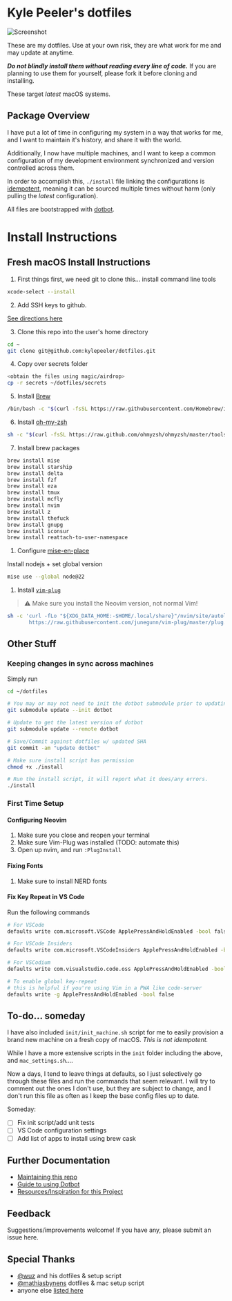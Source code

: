 # Kyle Peeler's dotfiles

![Screenshot](https://p-zkfgg0j.t2.n0.cdn.getcloudapp.com/items/YEu1q15n/CleanShot%202020-04-08%20at%2012.09.47%402x.png)

These are my dotfiles. Use at your own risk, they are what work for me and may update at anytime.

***Do not blindly install them without reading every line of code.***
If you are planning to use them for yourself, please fork it before cloning and installing.

These target *latest* macOS systems.

## Package Overview

I have put a lot of time in configuring my system in a way that works for me, and I want to maintain it's history, and share it with the world.

Additionally, I now have multiple machines, and I want to keep a common configuration of my development environment synchronized and version controlled across them.

In order to accomplish this, `./install` file linking the configurations is [idempotent](https://en.wikipedia.org/wiki/Idempotence), meaning it can be sourced multiple times without harm (only pulling the *latest* configuration).

All files are bootstrapped with [dotbot](https://github.com/anishathalye/dotbot).

# Install Instructions

## Fresh macOS Install Instructions

1. First things first, we need git to clone this... install command line tools

```bash
xcode-select --install
```

2. Add SSH keys to github.

[See directions here](https://docs.github.com/en/authentication/connecting-to-github-with-ssh)

3. Clone this repo into the user's home directory

```bash
cd ~
git clone git@github.com:kylepeeler/dotfiles.git
```

4. Copy over secrets folder

```bash
<obtain the files using magic/airdrop>
cp -r secrets ~/dotfiles/secrets
```

5. Install [Brew](https://brew.sh/)

```bash
/bin/bash -c "$(curl -fsSL https://raw.githubusercontent.com/Homebrew/install/HEAD/install.sh)"
```

6. Install [oh-my-zsh](https://ohmyz.sh/#install)

```bash
sh -c "$(curl -fsSL https://raw.github.com/ohmyzsh/ohmyzsh/master/tools/install.sh)"
```

7. Install brew packages

```bash
brew install mise
brew install starship
brew install delta
brew install fzf
brew install eza
brew install tmux
brew install mcfly
brew install nvim
brew install z
brew install thefuck
brew install gnupg
brew install iconsur
brew install reattach-to-user-namespace
```

1. Configure [mise-en-place](https://mise.jdx.dev/getting-started.html)

 Install nodejs + set global version

```bash
mise use --global node@22
```

1. Install [`vim-plug`](https://github.com/junegunn/vim-plug)

> ⚠️  Make sure you install the Neovim version, not normal Vim!

```bash
sh -c 'curl -fLo "${XDG_DATA_HOME:-$HOME/.local/share}"/nvim/site/autoload/plug.vim --create-dirs \
       https://raw.githubusercontent.com/junegunn/vim-plug/master/plug.vim'
```

<!-- TODO: FIX ME!
4. Run the init_machine.sh script
```bash
chmod +x ~/dotfiles/init/init_machine.sh
./dotfiles/init/init_machine.sh
``` -->

## Other Stuff

### Keeping changes in sync across machines

Simply run

```bash
cd ~/dotfiles

# You may or may not need to init the dotbot submodule prior to updating
git submodule update --init dotbot

# Update to get the latest version of dotbot
git submodule update --remote dotbot

# Save/Commit against dotfiles w/ updated SHA
git commit -am "update dotbot"

# Make sure install script has permission
chmod +x ./install

# Run the install script, it will report what it does/any errors.
./install
```

### First Time Setup

#### Configuring Neovim

1. Make sure you close and reopen your terminal
2. Make sure Vim-Plug was installed (TODO: automate this)
3. Open up nvim, and run `:PlugInstall`

#### Fixing Fonts

1. Make sure to install NERD fonts

<!-- #### Install the iTerm 2 profile

1. Load the profile found in `~/.item-profiles` into iTerm

```bash
brew tap homebrew/cask-fonts &&
brew install --cask font-<FONT NAME>-nerd-font
``` -->

#### Fix Key Repeat in VS Code

Run the following commands

```bash
# For VSCode
defaults write com.microsoft.VSCode ApplePressAndHoldEnabled -bool false

# For VSCode Insiders
defaults write com.microsoft.VSCodeInsiders ApplePressAndHoldEnabled -bool false

# For VSCodium
defaults write com.visualstudio.code.oss ApplePressAndHoldEnabled -bool false

# To enable global key-repeat
# this is helpful if you're using Vim in a PWA like code-server
defaults write -g ApplePressAndHoldEnabled -bool false
```

## To-do... someday

I have also included `init/init_machine.sh` script for me to easily provision a brand new machine on a fresh copy of macOS. *This is not idempotent.*

While I have a more extensive scripts in the `init` folder including the above, and `mac_settings.sh`....

 Now a days, I tend to leave things at defaults, so I just selectively go through these files and run the commands that seem relevant. I will try to comment out the ones I don't use, but they are subject to change, and I don't run this file as often as I keep the base config files up to date.

Someday:

- [ ] Fix init script/add unit tests
- [ ] VS Code configuration settings
- [ ] Add list of apps to install using brew cask

## Further Documentation

- [Maintaining this repo](docs/maintenance.md)
- [Guide to using Dotbot](docs/using-dotbot.md)
- [Resources/Inspiration for this Project](docs/resources.md)

## Feedback

Suggestions/improvements welcome! If you have any, please submit an issue here.

## Special Thanks

- [@wuz](https://github.com/wuz) and his dotfiles & setup script
- [@mathiasbynens](https://github.com/mathiasbynens) dotfiles & mac setup script
- anyone else [listed here](docs/resources.md)
